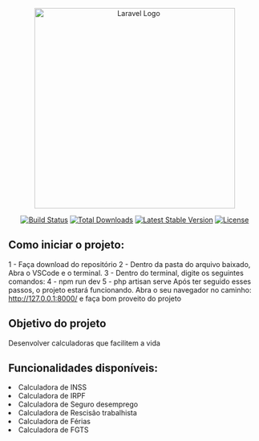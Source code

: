 <p align="center"><a href="https://laravel.com" target="_blank"><img src="https://raw.githubusercontent.com/laravel/art/master/logo-lockup/5%20SVG/2%20CMYK/1%20Full%20Color/laravel-logolockup-cmyk-red.svg" width="400" alt="Laravel Logo"></a></p>

<p align="center">
<a href="https://github.com/laravel/framework/actions"><img src="https://github.com/laravel/framework/workflows/tests/badge.svg" alt="Build Status"></a>
<a href="https://packagist.org/packages/laravel/framework"><img src="https://img.shields.io/packagist/dt/laravel/framework" alt="Total Downloads"></a>
<a href="https://packagist.org/packages/laravel/framework"><img src="https://img.shields.io/packagist/v/laravel/framework" alt="Latest Stable Version"></a>
<a href="https://packagist.org/packages/laravel/framework"><img src="https://img.shields.io/packagist/l/laravel/framework" alt="License"></a>
</p>

## Como iniciar o projeto:
1 - Faça download do repositório
2 - Dentro da pasta do arquivo baixado, Abra o VSCode e o terminal.
3 - Dentro do terminal, digite os seguintes comandos: 
4 - npm run dev 
5 - php artisan serve
Após ter seguido esses passos, o projeto estará funcionando. Abra o seu navegador no caminho: http://127.0.0.1:8000/ e faça bom proveito do projeto

## Objetivo do projeto
Desenvolver calculadoras que facilitem a vida 

## Funcionalidades disponíveis:
<li>Calculadora de INSS</li>
<li>Calculadora de IRPF</li>
<li>Calculadora de Seguro desemprego</li>
<li>Calculadora de Rescisão trabalhista</li>
<li>Calculadora de Férias</li>
<li>Calculadora de FGTS</li>



